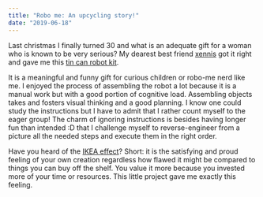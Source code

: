 ```yaml
---
title: "Robo me: An upcycling story!"
date: "2019-06-18"
---
```


Last christmas I finally turned 30 and what is an adequate gift for a woman who is known to be very serious? My dearest best friend [xennis](https://github.com/Xennis) got it right and gave me this [tin can robot kit](https://amzn.to/2Jdpyra).

It is a meaningful and funny gift for curious children or robo-me nerd like me. I enjoyed the process of assembling the robot a lot because it is a manual work but with a good portion of cognitive load. Assembling objects takes and fosters visual thinking and a good planning. I know one could study the instructions but I have to admit that I rather count myself to the eager group! The charm of ignoring instructions is besides having longer fun than intended :D that I challenge myself to reverse-engineer from a picture all the needed steps and execute them in the right order.

Have you heard of the [IKEA effect](https://en.wikipedia.org/wiki/IKEA_effect)? Short: it is the satisfying and proud feeling of your own creation regardless how flawed it might be compared to things you can buy off the shelf. You value it more because you invested more of your time or resources. This little project gave me exactly this feeling.
